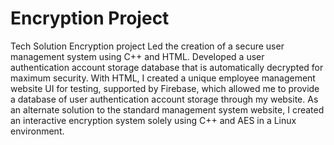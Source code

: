 # Encryption Project
Tech Solution Encryption project
Led the creation of a secure user management system using C++ and HTML. Developed a user authentication account storage database that is automatically decrypted for maximum security. With HTML, I created a unique employee management website UI for testing, supported by Firebase, which allowed me to provide a database of user authentication account storage through my website. As an alternate solution to the standard management system website, I created an interactive encryption system solely using C++ and AES in a Linux environment.

